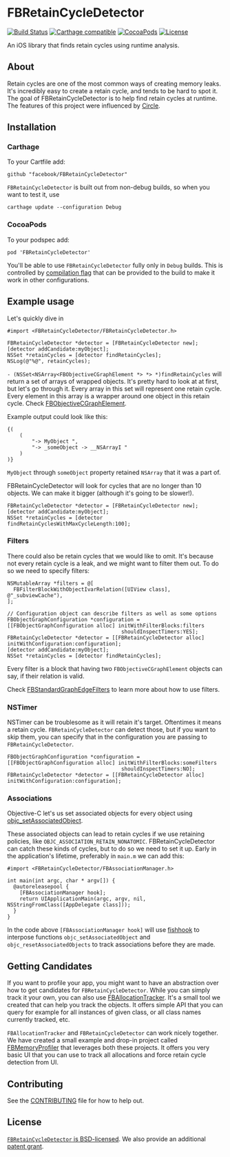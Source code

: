 # FBRetainCycleDetector
[![Build Status](https://travis-ci.org/facebook/FBRetainCycleDetector.svg?branch=master)](https://travis-ci.org/facebook/FBRetainCycleDetector)
[![Carthage compatible](https://img.shields.io/badge/Carthage-compatible-4BC51D.svg?style=flat)](https://github.com/Carthage/Carthage)
[![CocoaPods](https://img.shields.io/cocoapods/v/FBRetainCycleDetector.svg?maxAge=2592000)]()
[![License](https://img.shields.io/cocoapods/l/FBRetainCycleDetector.svg)](https://github.com/facebook/FBRetainCycledetector/blob/master/LICENSE)

An iOS library that finds retain cycles using runtime analysis.

## About
Retain cycles are one of the most common ways of creating memory leaks. It's incredibly easy to create a retain cycle, and tends to be hard to spot it.
The goal of FBRetainCycleDetector is to help find retain cycles at runtime.
The features of this project were influenced by [Circle](https://github.com/mikeash/Circle).

## Installation

### Carthage

To your Cartfile add: 

    github "facebook/FBRetainCycleDetector"

`FBRetainCycleDetector` is built out from non-debug builds, so when you want to test it, use 

    carthage update --configuration Debug

### CocoaPods

To your podspec add:

    pod 'FBRetainCycleDetector'

You'll be able to use `FBRetainCycleDetector` fully only in `Debug` builds. This is controlled by [compilation flag](https://github.com/facebook/FBRetainCycleDetector/blob/master/FBRetainCycleDetector/Detector/FBRetainCycleDetector.h#L83) that can be provided to the build to make it work in other configurations.

## Example usage

Let's quickly dive in

```objc
#import <FBRetainCycleDetector/FBRetainCycleDetector.h>
```

```objc
FBRetainCycleDetector *detector = [FBRetainCycleDetector new];
[detector addCandidate:myObject];
NSSet *retainCycles = [detector findRetainCycles];
NSLog(@"%@", retainCycles);
```

`- (NSSet<NSArray<FBObjectiveCGraphElement *> *> *)findRetainCycles` will return a set of arrays of wrapped objects. It's pretty hard to look at at first, but let's go through it. Every array in this set will represent one retain cycle. Every element in this array is a wrapper around one object in this retain cycle. Check [FBObjectiveCGraphElement](https://github.com/facebook/FBRetainCycleDetector/blob/master/FBRetainCycleDetector/Graph/FBObjectiveCGraphElement.h).

Example output could look like this:
```
{(
    (
        "-> MyObject ",
        "-> _someObject -> __NSArrayI "
    )
)}
```
`MyObject` through `someObject` property retained `NSArray` that it was a part of.

FBRetainCycleDetector will look for cycles that are no longer than 10 objects.
We can make it bigger (although it's going to be slower!).

```objc
FBRetainCycleDetector *detector = [FBRetainCycleDetector new];
[detector addCandidate:myObject];
NSSet *retainCycles = [detector findRetainCyclesWithMaxCycleLength:100];
```

### Filters

There could also be retain cycles that we would like to omit. It's because not every retain cycle is a leak, and we might want to filter them out.
To do so we need to specify filters:

```objc
NSMutableArray *filters = @[
  FBFilterBlockWithObjectIvarRelation([UIView class], @"_subviewCache"),
];

// Configuration object can describe filters as well as some options
FBObjectGraphConfiguration *configuration =
[[FBObjectGraphConfiguration alloc] initWithFilterBlocks:filters
                                     shouldInspectTimers:YES];
FBRetainCycleDetector *detector = [[FBRetainCycleDetector alloc] initWithConfiguration:configuration];
[detector addCandidate:myObject];
NSSet *retainCycles = [detector findRetainCycles];
```

Every filter is a block that having two `FBObjectiveCGraphElement` objects can say, if their relation is valid.

Check [FBStandardGraphEdgeFilters](FBRetainCycleDetector/Filters/FBStandardGraphEdgeFilters.h) to learn more about how to use filters.

### NSTimer

NSTimer can be troublesome as it will retain it's target. Oftentimes it means a retain cycle. `FBRetainCycleDetector` can detect those,
but if you want to skip them, you can specify that in the configuration you are passing to `FBRetainCycleDetector`.

```objc
FBObjectGraphConfiguration *configuration =
[[FBObjectGraphConfiguration alloc] initWithFilterBlocks:someFilters
                                     shouldInspectTimers:NO];
FBRetainCycleDetector *detector = [[FBRetainCycleDetector alloc] initWithConfiguration:configuration];
```

### Associations

Objective-C let's us set associated objects for every object using [objc_setAssociatedObject](https://developer.apple.com/library/mac/documentation/Cocoa/Reference/ObjCRuntimeRef/#//apple_ref/c/func/objc_setAssociatedObject).

These associated objects can lead to retain cycles if we use retaining policies, like `OBJC_ASSOCIATION_RETAIN_NONATOMIC`. FBRetainCycleDetector can catch these kinds of cycles, but to do so we need to set it up. Early in the application's lifetime, preferably in `main.m` we can add this:

```objc
#import <FBRetainCycleDetector/FBAssociationManager.h>

int main(int argc, char * argv[]) {
  @autoreleasepool {
    [FBAssociationManager hook];
    return UIApplicationMain(argc, argv, nil, NSStringFromClass([AppDelegate class]));
  }
}
```

In the code above `[FBAssociationManager hook]` will use [fishhook](https://github.com/facebook/fishhook) to interpose functions `objc_setAssociatedObject` and `objc_resetAssociatedObjects` to track associations before they are made.

## Getting Candidates

If you want to profile your app, you might want to have an abstraction over how to get candidates for `FBRetainCycleDetector`. While you can simply track it your own, you can also use [FBAllocationTracker](https://github.com/facebook/FBAllocationTracker). It's a small tool we created that can help you track the objects. It offers simple API that you can query for example for all instances of given class, or all class names currently tracked, etc.

`FBAllocationTracker` and `FBRetainCycleDetector` can work nicely together. We have created a small example and drop-in project called [FBMemoryProfiler](https://github.com/facebook/FBMemoryProfiler) that leverages both these projects. It offers you very basic UI that you can use to track all allocations and force retain cycle detection from UI.

## Contributing
See the [CONTRIBUTING](CONTRIBUTING) file for how to help out.

## License
[`FBRetainCycleDetector` is BSD-licensed](LICENSE). We also provide an additional [patent grant](PATENTS).
